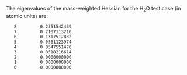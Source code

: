 The eigenvalues of the mass-weighted Hessian for the H<sub>2</sub>O test case (in atomic units) are:
```
   8         0.2351542439
   7         0.2107113210
   6         0.1317512832
   5         0.0561123974
   4         0.0547551476
   3         0.0518216614
   2         0.0000000000
   1         0.0000000000
   0         0.0000000000
```
